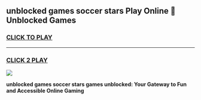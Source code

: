 
## unblocked games soccer stars Play Online 👋 Unblocked Games
<h3>
<a href="https://premium.freeplayer.one?title=unblocked_games_soccer_stars&ref=19F">CLICK TO PLAY</a></h3>
<hr>

<h3>
<a href="https://premium.freeplayer.one?title=unblocked_games_soccer_stars&ref=19F">CLICK 2 PLAY</a>
  
</h3>

<a href="https://premium.freeplayer.one?title=unblocked_games_soccer_stars&ref=19F"><img src="https://clearcache.store/games.png"></a>


**unblocked games soccer stars games unblocked: Your Gateway to Fun and Accessible Online Gaming**
